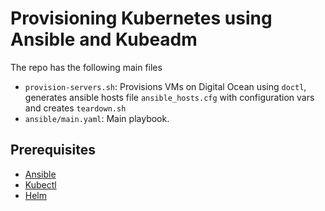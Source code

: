 # Provisioning Kubernetes using Ansible and Kubeadm

The repo has the following main files

- `provision-servers.sh`: Provisions VMs on Digital Ocean using `doctl`, generates ansible hosts file `ansible_hosts.cfg` with configuration vars and creates `teardown.sh`
- `ansible/main.yaml`: Main playbook.

## Prerequisites

- [Ansible](https://www.ansible.com/)
- [Kubectl](https://kubernetes.io/docs/tasks/tools/install-kubectl/)
- [Helm](https://helm.sh/docs/using_helm/#installing-helm)
